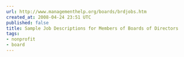 ```yaml
---
url: http://www.managementhelp.org/boards/brdjobs.htm
created_at: 2008-04-24 23:51 UTC
published: false
title: Sample Job Descriptions for Members of Boards of Directors
tags:
- nonprofit
- board
---
```



